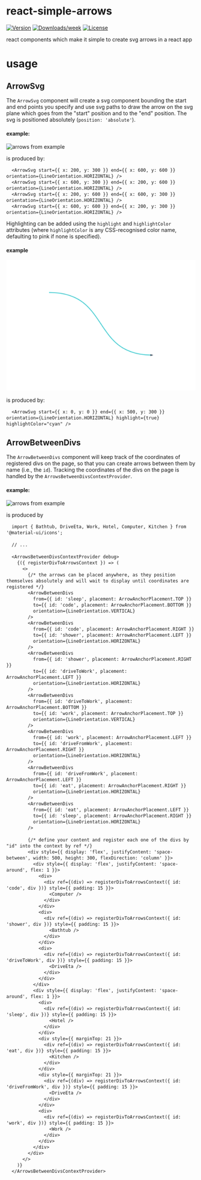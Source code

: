 # react-simple-arrows

[![Version](https://img.shields.io/npm/v/react-simple-arrows.svg)](https://npmjs.org/package/react-simple-arrows)
[![Downloads/week](https://img.shields.io/npm/dw/react-simple-arrows.svg)](https://npmjs.org/package/react-simple-arrows)
[![License](https://img.shields.io/npm/l/react-simple-arrows.svg)](https://github.com/uladkasach/react-simple-arrows/blob/master/package.json)

react components which make it simple to create svg arrows in a react app

# usage

## ArrowSvg

The `ArrowSvg` component will create a svg component bounding the start and end points you specify and use svg paths to draw the arrow on the svg plane which goes from the "start" position and to the "end" position. The svg is positioned absolutely (`position: 'absolute'`).

#### example:

![arrows from example](.dev/Screenshot_2020-02-07_05-16-35.png)

is produced by:

```tsx
  <ArrowSvg start={{ x: 200, y: 300 }} end={{ x: 600, y: 600 }} orientation={LineOrientation.HORIZONTAL} />
  <ArrowSvg start={{ x: 600, y: 300 }} end={{ x: 200, y: 600 }} orientation={LineOrientation.HORIZONTAL} />
  <ArrowSvg start={{ x: 200, y: 600 }} end={{ x: 600, y: 300 }} orientation={LineOrientation.HORIZONTAL} />
  <ArrowSvg start={{ x: 600, y: 600 }} end={{ x: 200, y: 300 }} orientation={LineOrientation.HORIZONTAL} />
```

Highlighting can be added using the `highlight` and `highlightColor` attributes (where `highlightColor` is any CSS-recognised color name, defaulting to pink if none is specified).

#### example

![highlight example](.dev/highlight-image.png)

is produced by:

```tsx
  <ArrowSvg start={{ x: 0, y: 0 }} end={{ x: 500, y: 300 }} orientation={LineOrientation.HORIZONTAL} highlight={true} highlightColor="cyan" />
```

## ArrowBetweenDivs

The `ArrowBetweenDivs` component will keep track of the coordinates of registered divs on the page, so that you can create arrows between them by name (i.e., the `id`). Tracking the coordinates of the divs on the page is handled by the `ArrowsBetweenDivsContextProvider`.

#### example:

![arrows from example](.dev/eat_sleep_code_repeat.png)

is produced by

```tsx
  import { Bathtub, DriveEta, Work, Hotel, Computer, Kitchen } from '@material-ui/icons';

  // ...

  <ArrowsBetweenDivsContextProvider debug>
    {({ registerDivToArrowsContext }) => (
      <>
        {/* the arrows can be placed anywhere, as they position themselves absolutely and will wait to display until coordinates are registered */}
        <ArrowBetweenDivs
          from={{ id: 'sleep', placement: ArrowAnchorPlacement.TOP }}
          to={{ id: 'code', placement: ArrowAnchorPlacement.BOTTOM }}
          orientation={LineOrientation.VERTICAL}
        />
        <ArrowBetweenDivs
          from={{ id: 'code', placement: ArrowAnchorPlacement.RIGHT }}
          to={{ id: 'shower', placement: ArrowAnchorPlacement.LEFT }}
          orientation={LineOrientation.HORIZONTAL}
        />
        <ArrowBetweenDivs
          from={{ id: 'shower', placement: ArrowAnchorPlacement.RIGHT }}
          to={{ id: 'driveToWork', placement: ArrowAnchorPlacement.LEFT }}
          orientation={LineOrientation.HORIZONTAL}
        />
        <ArrowBetweenDivs
          from={{ id: 'driveToWork', placement: ArrowAnchorPlacement.BOTTOM }}
          to={{ id: 'work', placement: ArrowAnchorPlacement.TOP }}
          orientation={LineOrientation.VERTICAL}
        />
        <ArrowBetweenDivs
          from={{ id: 'work', placement: ArrowAnchorPlacement.LEFT }}
          to={{ id: 'driveFromWork', placement: ArrowAnchorPlacement.RIGHT }}
          orientation={LineOrientation.HORIZONTAL}
        />
        <ArrowBetweenDivs
          from={{ id: 'driveFromWork', placement: ArrowAnchorPlacement.LEFT }}
          to={{ id: 'eat', placement: ArrowAnchorPlacement.RIGHT }}
          orientation={LineOrientation.HORIZONTAL}
        />
        <ArrowBetweenDivs
          from={{ id: 'eat', placement: ArrowAnchorPlacement.LEFT }}
          to={{ id: 'sleep', placement: ArrowAnchorPlacement.RIGHT }}
          orientation={LineOrientation.HORIZONTAL}
        />

        {/* define your content and register each one of the divs by "id" into the context by ref */}
        <div style={{ display: 'flex', justifyContent: 'space-between', width: 500, height: 300, flexDirection: 'column' }}>
          <div style={{ display: 'flex', justifyContent: 'space-around', flex: 1 }}>
            <div>
              <div ref={(div) => registerDivToArrowsContext({ id: 'code', div })} style={{ padding: 15 }}>
                <Computer />
              </div>
            </div>
            <div>
              <div ref={(div) => registerDivToArrowsContext({ id: 'shower', div })} style={{ padding: 15 }}>
                <Bathtub />
              </div>
            </div>
            <div>
              <div ref={(div) => registerDivToArrowsContext({ id: 'driveToWork', div })} style={{ padding: 15 }}>
                <DriveEta />
              </div>
            </div>
          </div>
          <div style={{ display: 'flex', justifyContent: 'space-around', flex: 1 }}>
            <div>
              <div ref={(div) => registerDivToArrowsContext({ id: 'sleep', div })} style={{ padding: 15 }}>
                <Hotel />
              </div>
            </div>
            <div style={{ marginTop: 21 }}>
              <div ref={(div) => registerDivToArrowsContext({ id: 'eat', div })} style={{ padding: 15 }}>
                <Kitchen />
              </div>
            </div>
            <div style={{ marginTop: 21 }}>
              <div ref={(div) => registerDivToArrowsContext({ id: 'driveFromWork', div })} style={{ padding: 15 }}>
                <DriveEta />
              </div>
            </div>
            <div>
              <div ref={(div) => registerDivToArrowsContext({ id: 'work', div })} style={{ padding: 15 }}>
                <Work />
              </div>
            </div>
          </div>
        </div>
      </>
    )}
  </ArrowsBetweenDivsContextProvider>
```


